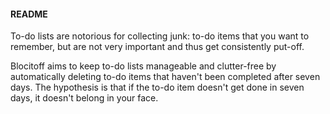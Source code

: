 <h4>README</h4>
<p>To-do lists are notorious for collecting junk: to-do items that you want to remember, but are not very important and thus get consistently put-off.

Blocitoff aims to keep to-do lists manageable and clutter-free by automatically deleting to-do items that haven't been completed after seven days. The hypothesis is that if the to-do item doesn't get done in seven days, it doesn't belong in your face.</p>